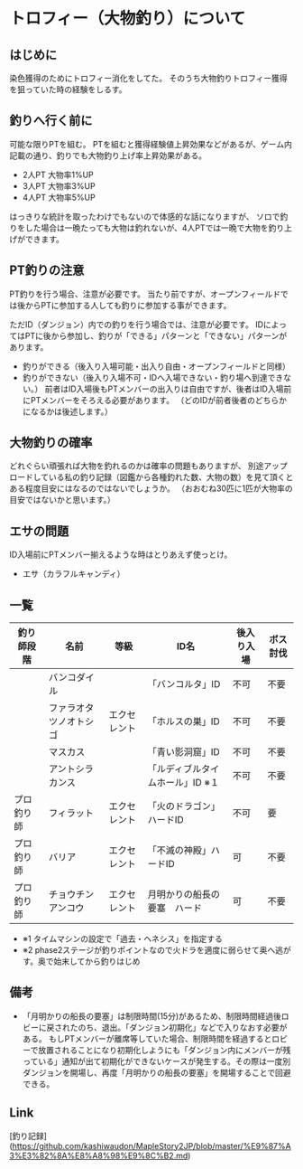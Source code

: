 # トロフィー（大物釣り）について

## はじめに
染色獲得のためにトロフィー消化をしてた。
そのうち大物釣りトロフィー獲得を狙っていた時の経験をしるす。


## 釣りへ行く前に
可能な限りPTを組む。
PTを組むと獲得経験値上昇効果などがあるが、ゲーム内記載の通り、釣りでも大物釣り上げ率上昇効果がある。

- 2人PT 大物率1%UP
- 3人PT 大物率3%UP
- 4人PT 大物率5%UP

はっきりな統計を取ったわけでもないので体感的な話になりますが、
ソロで釣りをした場合は一晩たっても大物は釣れないが、4人PTでは一晩で大物を釣り上げができます。

## PT釣りの注意
PT釣りを行う場合、注意が必要です。
当たり前ですが、オープンフィールドでは後からPTに参加する人しても釣りに参加する事ができます。

ただID（ダンジョン）内での釣りを行う場合では、注意が必要です。
IDによってはPTに後から参加し、釣りが「できる」パターンと「できない」パターンがあります。
 - 釣りができる（後入り入場可能・出入り自由・オープンフィールドと同様）
 - 釣りができない（後入り入場不可・IDへ入場できない・釣り場へ到達できない。）
前者はID入場後もPTメンバーの出入りは自由ですが、後者はID入場前にPTメンバーをそろえる必要があります。
（どのIDが前者後者のどちらかになるかは後述します。）

## 大物釣りの確率
どれぐらい頑張れば大物を釣れるのかは確率の問題もありますが、
別途アップロードしている私の釣り記録（図鑑から各種釣れた数、大物の数）を見て頂くとある程度目安にはなるのではないでしょうか。
（おおむね30匹に1匹が大物率の目安ではないかと思います。）

## エサの問題
ID入場前にPTメンバー揃えるような時はとりあえず使っとけ。
 - エサ（カラフルキャンディ）

## 一覧

|釣り師段階|名前|等級|ID名|後入り入場|ボス討伐
|---|---|---|---|---|---|
||バンコダイル||「バンコルタ」ID|不可|不要
||ファラオタツノオトシゴ|エクセレント|「ホルスの巣」ID|不可|不要
||マスカス||「青い影洞窟」ID|不可|不要
||アントシラカンス||「ルディブルタイムホール」ID ※１|不可|不要
|プロ釣り師|フィラット|エクセレント|「火のドラゴン」ハードID|不可|要
|プロ釣り師|バリア|エクセレント|「不滅の神殿」ハードID|可|不要
|プロ釣り師|チョウチンアンコウ|エクセレント|月明かりの船長の要塞　ハード|可|不要

- ※1 タイムマシンの設定で「過去・ヘネシス」を指定する
- ※2 phase2ステージが釣りポイントなので火ドラを適度に弱らせて奥へ逃がす。奥で始末してから釣りはじめ

## 備考
- 「月明かりの船長の要塞」は制限時間(15分)があるため、制限時間経過後ロビーに戻されたのち、退出。「ダンジョン初期化」などで入りなおす必要がある。
  もしPTメンバーが離席等していた場合、制限時間を経過するとロビーで放置されることになり初期化しようにも「ダンジョン内にメンバーが残っている」通知が出て初期化ができないケースが発生する。その際は一度別ダンジョンを開場し、再度「月明かりの船長の要塞」を開場することで回避できる。

## Link
  [釣り記録]
  (https://github.com/kashiwaudon/MapleStory2JP/blob/master/%E9%87%A3%E3%82%8A%E8%A8%98%E9%8C%B2.md)
